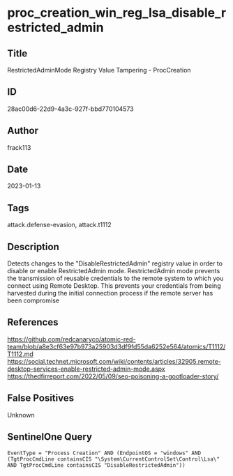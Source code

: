 # proc_creation_win_reg_lsa_disable_restricted_admin

## Title
RestrictedAdminMode Registry Value Tampering - ProcCreation

## ID
28ac00d6-22d9-4a3c-927f-bbd770104573

## Author
frack113

## Date
2023-01-13

## Tags
attack.defense-evasion, attack.t1112

## Description
Detects changes to the "DisableRestrictedAdmin" registry value in order to disable or enable RestrictedAdmin mode.
RestrictedAdmin mode prevents the transmission of reusable credentials to the remote system to which you connect using Remote Desktop.
This prevents your credentials from being harvested during the initial connection process if the remote server has been compromise


## References
https://github.com/redcanaryco/atomic-red-team/blob/a8e3cf63e97b973a25903d3df9fd55da6252e564/atomics/T1112/T1112.md
https://social.technet.microsoft.com/wiki/contents/articles/32905.remote-desktop-services-enable-restricted-admin-mode.aspx
https://thedfirreport.com/2022/05/09/seo-poisoning-a-gootloader-story/

## False Positives
Unknown

## SentinelOne Query
```
EventType = "Process Creation" AND (EndpointOS = "windows" AND (TgtProcCmdLine containsCIS "\System\CurrentControlSet\Control\Lsa\" AND TgtProcCmdLine containsCIS "DisableRestrictedAdmin"))

```